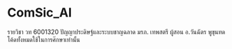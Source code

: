 # ComSic_AI
รายวิชา วท 6001320 ปัญญาประดิษฐ์และระบบชาญฉลาด มรภ. เทพสตรี
ผู้สอน อ.วันฉัตร พูขุนทด
โค้ดทั้งหมดใช้ในการศ๊กษาเท่านั้น